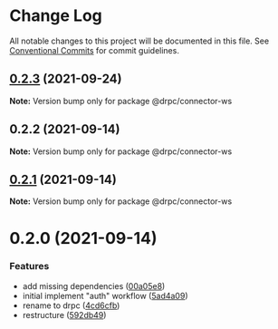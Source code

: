 # Change Log

All notable changes to this project will be documented in this file.
See [Conventional Commits](https://conventionalcommits.org) for commit guidelines.

## [0.2.3](https://gitr.net/mindary/drpc/compare/@drpc/connector-ws@0.2.2...@drpc/connector-ws@0.2.3) (2021-09-24)

**Note:** Version bump only for package @drpc/connector-ws





## 0.2.2 (2021-09-14)

**Note:** Version bump only for package @drpc/connector-ws





## [0.2.1](https://gitr.net/mindary/drpc/compare/@drpc/connector-ws@0.2.0...@drpc/connector-ws@0.2.1) (2021-09-14)

**Note:** Version bump only for package @drpc/connector-ws





# 0.2.0 (2021-09-14)


### Features

* add missing dependencies ([00a05e8](https://gitr.net/mindary/drpc/commits/00a05e88bd563c9c8ba386f08f474d6e8c2b7327))
* initial implement "auth" workflow ([5ad4a09](https://gitr.net/mindary/drpc/commits/5ad4a09ac440fcb88755c08c0d856f0043cd5264))
* rename to drpc ([4cd6cfb](https://gitr.net/mindary/drpc/commits/4cd6cfbb25b69308ce11d3fff9f5523a5620e403))
* restructure ([592db49](https://gitr.net/mindary/drpc/commits/592db495d2a5619a12da71a2b0fd20ae5d236a8c))
